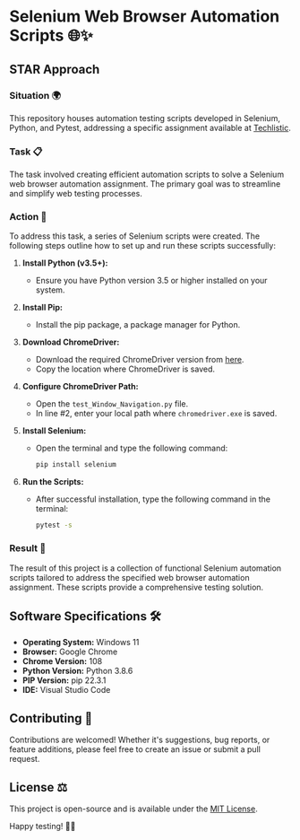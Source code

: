 # Selenium Web Browser Automation Scripts 🌐✨

## STAR Approach

### Situation 🌍

This repository houses automation testing scripts developed in Selenium, Python, and Pytest, addressing a specific assignment available at [Techlistic](https://www.techlistic.com/2021/10/selenium-web-browser-automation.html).

### Task 📋

The task involved creating efficient automation scripts to solve a Selenium web browser automation assignment. The primary goal was to streamline and simplify web testing processes.

### Action 🚀

To address this task, a series of Selenium scripts were created. The following steps outline how to set up and run these scripts successfully:

1. **Install Python (v3.5+):**
   - Ensure you have Python version 3.5 or higher installed on your system.

2. **Install Pip:**
   - Install the pip package, a package manager for Python.

3. **Download ChromeDriver:**
   - Download the required ChromeDriver version from [here](https://chromedriver.chromium.org/).
   - Copy the location where ChromeDriver is saved.

4. **Configure ChromeDriver Path:**
   - Open the `test_Window_Navigation.py` file.
   - In line #2, enter your local path where `chromedriver.exe` is saved.

5. **Install Selenium:**
   - Open the terminal and type the following command:
     ```bash
     pip install selenium
     ```

6. **Run the Scripts:**
   - After successful installation, type the following command in the terminal:
     ```bash
     pytest -s
     ```

### Result 🌟

The result of this project is a collection of functional Selenium automation scripts tailored to address the specified web browser automation assignment. These scripts provide a comprehensive testing solution.

## Software Specifications 🛠️

- **Operating System:** Windows 11
- **Browser:** Google Chrome
- **Chrome Version:** 108
- **Python Version:** Python 3.8.6
- **PIP Version:** pip 22.3.1
- **IDE:** Visual Studio Code

## Contributing 🤝

Contributions are welcomed! Whether it's suggestions, bug reports, or feature additions, please feel free to create an issue or submit a pull request.

## License ⚖️

This project is open-source and is available under the [MIT License](LICENSE).

Happy testing! 🚀✨
